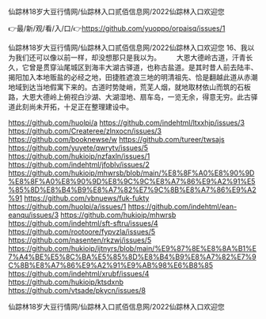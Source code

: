 仙踪林18岁大豆行情网/仙踪林入口贰佰信息网/2022仙踪林入口欢迎您

👉最/新/观/看/入/口/👉https://github.com/yuoppo/orpaisq/issues/1

仙踪林18岁大豆行情网/仙踪林入口贰佰信息网/2022仙踪林入口欢迎您	16、我以为我们还可以像以前一样，却没想那只是我以为。
　　大恩大德岭古道，汗青长久，它曾是贯穿汕尾城区到海丰大湖古驿道，也称古盐道。是其时昔人前去陆丰、揭阳加入本地贩盐的必经之地，田捷胜遮浪三地的明清祖先、恰是翻越此道从赤潮地域到达当地假寓下来的。古道时势陡峭，荒芜人烟，就地取材依山而筑的石板路，大恩大德岭上俯视白沙湖、大湖湿地、扇车岛，一览无余，得意无穷。此古驿道此刻尚未开拓，十足正在整理建设中。


https://github.com/huolpi/a
https://github.com/indehtml/ltxxhjp/issues/3
https://github.com/Createree/zlnxocn/issues/3
https://github.com/booknewse/w
https://github.com/tureer/twsajs
https://github.com/yuyete/qwrytv/issues/5
https://github.com/hukioip/nzfaxln/issues/1
https://github.com/indehtml/jfoblv/issues/2
https://github.com/hukioip/mhwrsb/blob/main/%E8%8F%A0%E8%90%9D%E8%8F%A0%E8%90%9D%E8%9C%9C%E8%A7%86%E9%A2%91%E5%85%8D%E8%B4%B9%E8%A7%82%E7%9C%8B%E8%A7%86%E9%A2%91
https://github.com/vbnuews/fuk-fukty
https://github.com/huolpi/a/issues/1
https://github.com/indehtml/ean-eanqu/issues/3
https://github.com/hukioip/mhwrsb
https://github.com/indehtml/sft-sftru/issues/4
https://github.com/rootoore/fypvzla/issues/5
https://github.com/nasenten/rkzwj/issues/5
https://github.com/hukioip/ijtnyrs/blob/main/%E9%87%8E%E8%8A%B1%E7%A4%BE%E5%8C%BA%E5%85%8D%E8%B4%B9%E8%A7%82%E7%9C%8B%E8%A7%86%E9%A2%91%E9%AB%98%E6%B8%85
https://github.com/indehtml/xrubf/issues/4
https://github.com/hukioip/ktsdxnb
https://github.com/vtsade/pkycn/issues/8

仙踪林18岁大豆行情网/仙踪林入口贰佰信息网/2022仙踪林入口欢迎您
